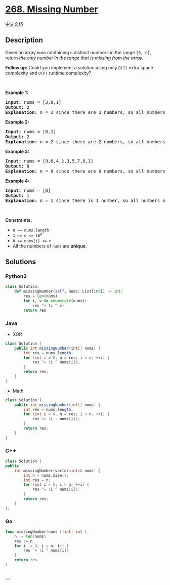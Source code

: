 # [268. Missing Number](https://leetcode.com/problems/missing-number)

[中文文档](/solution/0200-0299/0268.Missing%20Number/README.md)

## Description

<p>Given an array <code>nums</code> containing <code>n</code> distinct numbers in the range <code>[0, n]</code>, return <em>the only number in the range that is missing from the array.</em></p>

<p><b>Follow up:</b> Could you implement a solution using only <code>O(1)</code> extra space complexity and <code>O(n)</code> runtime complexity?</p>

<p>&nbsp;</p>
<p><strong>Example 1:</strong></p>

<pre>
<strong>Input:</strong> nums = [3,0,1]
<strong>Output:</strong> 2
<b>Explanation</b><strong>:</strong> n = 3 since there are 3 numbers, so all numbers are in the range [0,3]. 2 is the missing number in the range since it does not appear in nums.
</pre>

<p><strong>Example 2:</strong></p>

<pre>
<strong>Input:</strong> nums = [0,1]
<strong>Output:</strong> 2
<b>Explanation</b><strong>:</strong> n = 2 since there are 2 numbers, so all numbers are in the range [0,2]. 2 is the missing number in the range since it does not appear in nums.
</pre>

<p><strong>Example 3:</strong></p>

<pre>
<strong>Input:</strong> nums = [9,6,4,2,3,5,7,0,1]
<strong>Output:</strong> 8
<b>Explanation</b><strong>:</strong> n = 9 since there are 9 numbers, so all numbers are in the range [0,9]. 8 is the missing number in the range since it does not appear in nums.
</pre>

<p><strong>Example 4:</strong></p>

<pre>
<strong>Input:</strong> nums = [0]
<strong>Output:</strong> 1
<b>Explanation</b><strong>:</strong> n = 1 since there is 1 number, so all numbers are in the range [0,1]. 1 is the missing number in the range since it does not appear in nums.
</pre>

<p>&nbsp;</p>
<p><strong>Constraints:</strong></p>

<ul>
	<li><code>n == nums.length</code></li>
	<li><code>1 &lt;= n &lt;= 10<sup>4</sup></code></li>
	<li><code>0 &lt;= nums[i] &lt;= n</code></li>
	<li>All the numbers of <code>nums</code> are <strong>unique</strong>.</li>
</ul>

## Solutions

<!-- tabs:start -->

### **Python3**

```python
class Solution:
    def missingNumber(self, nums: List[int]) -> int:
        res = len(nums)
        for i, v in enumerate(nums):
            res ^= (i ^ v)
        return res
```

### **Java**

- XOR

```java
class Solution {
    public int missingNumber(int[] nums) {
        int res = nums.length;
        for (int i = 0, n = res; i < n; ++i) {
            res ^= (i ^ nums[i]);
        }
        return res;
    }
}
```

- Math

```java
class Solution {
    public int missingNumber(int[] nums) {
        int res = nums.length;
        for (int i = 0, n = res; i < n; ++i) {
            res += (i - nums[i]);
        }
        return res;
    }
}
```

### **C++**

```cpp
class Solution {
public:
    int missingNumber(vector<int>& nums) {
        int n = nums.size();
        int res = n;
        for (int i = 0; i < n; ++i) {
            res ^= (i ^ nums[i]);
        }
        return res;
    }
};
```

### **Go**

```go
func missingNumber(nums []int) int {
	n := len(nums)
	res := n
	for i := 0; i < n; i++ {
		res ^= (i ^ nums[i])
	}
	return res
}
```

### **...**

```

```

<!-- tabs:end -->
